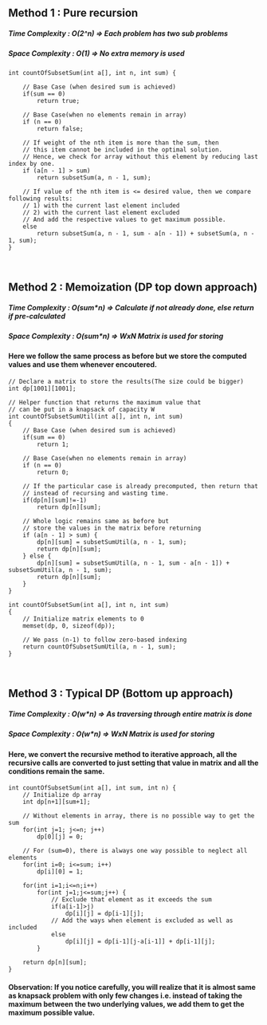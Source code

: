 ## Method 1         :  Pure recursion
##### Time Complexity  :  O(2^n)  => Each problem has two sub problems
##### Space Complexity :  O(1)    => No extra memory is used



```
int countOfSubsetSum(int a[], int n, int sum) { 
  
    // Base Case (when desired sum is achieved)
    if(sum == 0)
        return true;

    // Base Case(when no elements remain in array)              
    if (n == 0) 
        return false;
    
    // If weight of the nth item is more than the sum, then 
    // this item cannot be included in the optimal solution.
    // Hence, we check for array without this element by reducing last index by one.
    if (a[n - 1] > sum) 
        return subsetSum(a, n - 1, sum); 
  
    // If value of the nth item is <= desired value, then we compare following results:
    // 1) with the current last element included
    // 2) with the current last element excluded
    // And add the respective values to get maximum possible.
    else
        return subsetSum(a, n - 1, sum - a[n - 1]) + subsetSum(a, n - 1, sum);
} 
```



<br>

## Method 2         :  Memoization (DP top down approach)
##### Time Complexity  :  O(sum*n)  => Calculate if not already done, else return if pre-calculated
##### Space Complexity :  O(sum*n)  => WxN Matrix is used for storing

#### Here we follow the same process as before but we store the computed values and use them whenever encoutered.

```
// Declare a matrix to store the results(The size could be bigger)
int dp[1001][1001];

// Helper function that returns the maximum value that  
// can be put in a knapsack of capacity W 
int countOfSubsetSumUtil(int a[], int n, int sum) 
{
    // Base Case (when desired sum is achieved)
    if(sum == 0)
        return 1;

    // Base Case(when no elements remain in array)              
    if (n == 0) 
        return 0;

    // If the particular case is already precomputed, then return that
    // instead of recursing and wasting time.
    if(dp[n][sum]!=-1)
        return dp[n][sum];
        
    // Whole logic remains same as before but
    // store the values in the matrix before returning
    if (a[n - 1] > sum) {
        dp[n][sum] = subsetSumUtil(a, n - 1, sum); 
        return dp[n][sum];
    } else {
        dp[n][sum] = subsetSumUtil(a, n - 1, sum - a[n - 1]) + subsetSumUtil(a, n - 1, sum);
        return dp[n][sum];
    }
}

int countOfSubsetSum(int a[], int n, int sum) 
{
    // Initialize matrix elements to 0
    memset(dp, 0, sizeof(dp));

    // We pass (n-1) to follow zero-based indexing
    return countOfSubsetSumUtil(a, n - 1, sum); 
}
```



<br>

## Method 3         :  Typical DP (Bottom up approach)
##### Time Complexity  :  O(w*n)  => As traversing through entire matrix is done
##### Space Complexity :  O(w*n)  => WxN Matrix is used for storing

####    Here, we convert the recursive method to iterative approach, all the recursive calls are converted to just setting that value in matrix and all the conditions remain the same.

```
int countOfSubsetSum(int a[], int sum, int n) {
    // Initialize dp array
    int dp[n+1][sum+1];

    // Without elements in array, there is no possible way to get the sum
    for(int j=1; j<=n; j++)
        dp[0][j] = 0;

    // For (sum=0), there is always one way possible to neglect all elements
    for(int i=0; i<=sum; i++)
        dp[i][0] = 1;        
    
    for(int i=1;i<=n;i++)
        for(int j=1;j<=sum;j++) {
            // Exclude that element as it exceeds the sum
            if(a[i-1]>j)
                dp[i][j] = dp[i-1][j];
            // Add the ways when element is excluded as well as included
            else
                dp[i][j] = dp[i-1][j-a[i-1]] + dp[i-1][j];
        }
        
    return dp[n][sum];
}
```

#### Observation: If you notice carefully, you will realize that it is almost same as knapsack problem with only few changes i.e. instead of taking the maximum between the two underlying values, we add them to get the maximum possible value.
